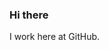 ### Hi there

I work here at GitHub.


<img src="https://a.rashiq.me/gh.png" width="0px" height="0px" style="display:none;"/>
